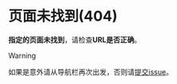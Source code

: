 # 页面未找到(404)
**指定的页面未找到**，请检查**URL是否正确**。

> [!WARNING]
> 如果是意外请从导航栏再次出发，否则请[提交issue](https://github.com/TickPoints/algorithm_learning/issues)。
